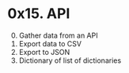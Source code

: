 # 0x15. API

0. Gather data from an API
1. Export data to CSV
2. Export to JSON
3. Dictionary of list of dictionaries
